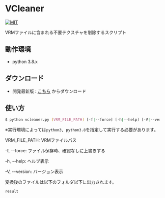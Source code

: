 # VCleaner
[![MIT](https://img.shields.io/github/license/mashape/apistatus.svg)](https://github.com/kanno2inf/VCleaner/blob/master/LICENSE)

VRMファイルに含まれる不要テクスチャを削除するスクリプト

## 動作環境
* python 3.8.x

## ダウンロード
* 開発最新版 : [こちら](https://github.com/kanno2inf/VReducer/archive/master.zip) からダウンロード

## 使い方
```bash
$ python vcleaner.py [VRM_FILE_PATH] [-f|--force] [-h|--help] [-V|--version]
```
※実行環境によっては```python3, python3.8```を指定して実行する必要があります。

VRM_FILE_PATH: VRMファイルパス

-f, --force: ファイル保存時、確認なしに上書きする

-h, --help: ヘルプ表示

-V, --version: バージョン表示

変換後のファイルは以下のフォルダ以下に出力されます。
```
result
```

